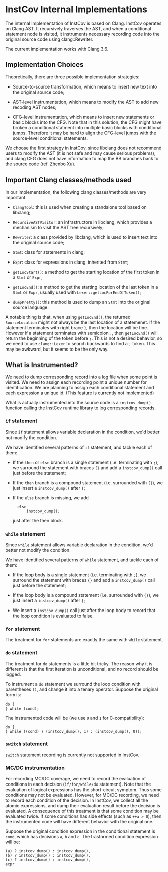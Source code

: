 # InstCov Internal Implementations

The internal Implementation of InstCov is based on Clang.  InstCov
operates on Clang AST. It recursively traverses the AST, and when a
conditional statement node is visited, it instruments necessary
recording code into the original source code using clang::Rewriter.

The current implementation works with Clang 3.6.

## Implementation Choices
Theoretically, there are three possible implementation strategies:

* Source-to-source transformation, which means to insert new text
into the original source code;

* AST-level instrumentation, which means to modify the AST to add
new recoding AST nodes;

* CFG-level instrumentation, which means to insert new statements or
basic blocks into the CFG. Note that in this solution, the CFG might
have broken a conditional statment into multiple basic blocks with
conditional jumps. Therefore it may be hard to align the CFG-level
jumps with the source-level conditional statements.

We choose the first strategy in InstCov, since libclang does not
recommend users to modify the AST (it is not safe and may cause
serious problems), and clang CFG does not have information to map
the BB branches back to the source code (ref. Zhenbo Xu).

## Important Clang classes/methods used

In our implementation, the following clang classes/methods are very
important:

* `ClangTool`: this is used when creating a standalone tool based on
  libclang;

* `RecursiveASTVisitor`: an infrastructore in libclang, which provides
  a mechanism to visit the AST tree recursively;

* `Rewriter`: a class provided by libclang, which is used to insert
  text into the original source code;

* `Stmt`: class for statements in clang;

* `Expr`: class for expressions in clang, inherited from `Stmt`;

* `getLocStart()`: a method to get the starting location of the first
  token in a `Stmt` or `Expr`;

* `getLocEnd()`: a method to get the starting location of the last
  token in a `Stmt` or `Expr`, usually used with
  `Lexer::getLocForEndOfToken()`;

* `dumpPretty()`: this method is used to dump an `Stmt` into the
  original source language.


A notable thing is that, when using `getLocEnd()`, the returned
`SourceLocation` might not always be the last location of a
statemenet. If the statement terminates with right brace `}`, then the
location will be fine. However if a statement terminates with
semicolon `;`, then `getLocEnd()` will return the beginning of the
token before `;`. This is not a desired behavior, so we need to use
`clang::Lexer` to search backwards to find a `;` token. This may be
awkward, but it seems to be the only way.

## What is Instrumented?

We need to dump corresponding record into a log file when some point
is visited. We need to assign each recording point a unique number for
identification. We are planning to assign each conditional statement
and each expression a unique id. (This feature is currently not
implemented)

What is actually instrumented into the source code is a
`instcov_dump()` function calling the InstCov runtime library to log
corresponding records.

### `if` statement

Since `if` statement allows variable declaration in the condition,
we'd better not modify the condition.

We have identified several patterns of `if` statement, and tackle each
of them:

* If the `then` or `else` branch is a single statement
(i.e. terminating with `;`), we surround the statement with braces
`{}` and add a `instcov_dump()` call just before the statement;

* If the `then` branch is a compound statement (i.e. surrounded with
`{}`), we just insert a `instcov_dump()` after `{`;

* If the `else` branch is missing, we add

        else
            instcov_dump();

  just after the then block.


### `while` statement

Since `while` statement allows variable declaration in the condition,
we'd better not modify the condition.

We have identified several patterns of `while` statement, and tackle
each of them:

* If the loop body is a single statement (i.e. terminating with `;`),
we surround the statement with braces `{}` and add a `instcov_dump()`
call just before the statement;

* If the loop body is a compound statement (i.e. surrounded with
`{}`), we just insert a `instcov_dump()` after `{`;

* We insert a `instcov_dump()` call just after the loop body to record
that the loop condition is evaluated to false.

### `for` statement

The treatment for `for` statements are exactly the same with `while`
statement.

### `do` statement

The treatment for `do` statements is a little bit tricky. The reason
why it is different is that the first iteration is unconditional, and
no record should be logged.

To instrument a `do` statement we surround the loop condition with
parentheses `()`, and change it into a tenary operator. Suppose the
original form is:

    do {
    } while (cond);

The instrumented code will be (we use `0` and `1` for C-compatibility):

    do {
    } while ((cond) ? (instcov_dump(), 1) : (instcov_dump(), 0));

### `switch` statement

`switch` statement recording is currently not supported in InstCov.

### MC/DC instrumentation

For recording MC/DC coverage, we need to record the evaluation of
conditions in each decision (`if/for/while/do` statement).  Note that
the evaluation of logical expressions has the short-circuit
symptom. Thus some conditions may not be evaluated. However, for MC/DC
recording, we need to record each condition of the decision.  In
InstCov, we collect all the atomic expressions, and dump their
evaluation result before the decision is evaluated. A consequence of
this treatment is that some condition may be evaluated twice. If some
conditions has side effects (such as `++a > 0`), then the instrumented
code will have different behavior with the original one.

Suppose the original condition expression in the conditional statement
is `cond`, which has decisions `a`, `b` and `c`. The trasformed
condition expression will be:

    (a) ? instcov_dump() : instcov_dump(),
    (b) ? instcov_dump() : instcov_dump(),
	(c) ? instcov_dump() : instcov_dump(),
	expr

